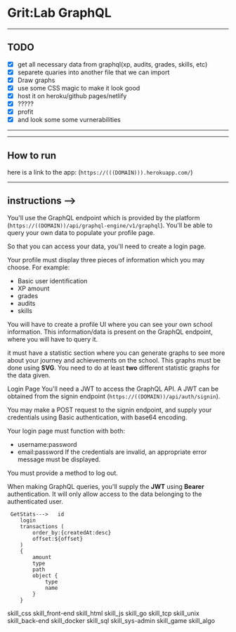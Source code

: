 
# Grit:Lab GraphQL
-----------------
## TODO
- [x] get all necessary data from graphql(xp, audits, grades, skills, etc)
- [x] separete quaries into another file that we can import
- [x] Draw graphs
- [x] use some CSS magic to make it look good
- [x] host it on heroku/github pages/netlify
- [x] ?????
- [x] profit
- [x] and look some some vurnerabilities
-----------------

-----------------
## How to run 
here is a link to the app: (`https://(((DOMAIN))).herokuapp.com/`)


-----------------

## instructions -->

You'll use the GraphQL endpoint which is provided by the platform (`https://((DOMAIN))/api/graphql-engine/v1/graphql`). You'll be able to query your own data to populate your profile page.

So that you can access your data, you'll need to create a login page.

Your profile must display three pieces of information which you may choose. For example:

- Basic user identification
- XP amount
- grades
- audits
- skills

You will have to create a profile UI where you can see your own school information. This information/data is present on the GraphQL endpoint, where you will have to query it.

it must have a statistic section where you can generate graphs to see more about your journey and achievements on the school. This graphs must be done using **SVG**. You need to do at least **two** different statistic graphs for the data given.

Login Page
You'll need a JWT to access the GraphQL API. A JWT can be obtained from the signin endpoint (`https://((DOMAIN))/api/auth/signin`).

You may make a POST request to the signin endpoint, and supply your credentials using Basic authentication, with base64 encoding.

Your login page must function with both:

- username:password
- email:password
If the credentials are invalid, an appropriate error message must be displayed.

You must provide a method to log out.

When making GraphQL queries, you'll supply the **JWT** using **Bearer** authentication. It will only allow access to the data belonging to the authenticated user.

     GetStats--->   id
        login
        transactions (
            order_by:{createdAt:desc}
            offset:${offset}
        )
        {
            amount
            type
            path
            object {
                type
                name
            }
        }


skill_css
skill_front-end
skill_html
skill_js
skill_go
skill_tcp
skill_unix
skill_back-end
skill_docker
skill_sql
skill_sys-admin
skill_game
skill_algo
